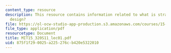 ```yaml
---
content_type: resource
description: This resource contains information related to what is strategic organizational
  design?
file: https://ol-ocw-studio-app-production.s3.amazonaws.com/courses/15-320-strategic-organizational-design-spring-2011/875f1f290025a225276cb420e5322010_MIT15_320S11_lec01.pdf
file_type: application/pdf
resourcetype: Document
title: MIT15_320S11_lec01.pdf
uid: 875f1f29-0025-a225-276c-b420e5322010
---
```

